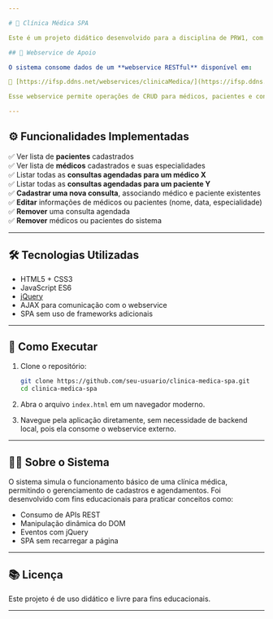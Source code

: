 ```yaml
---

# 🏥 Clínica Médica SPA

Este é um projeto didático desenvolvido para a disciplina de PRW1, com o objetivo de aplicar os conhecimentos adquiridos na criação de um sistema de **agendamento de consultas médicas** em formato **SPA (Single Page Application)**, utilizando **HTML**, **CSS**, **JavaScript** e **jQuery**.

## 🔗 Webservice de Apoio

O sistema consome dados de um **webservice RESTful** disponível em:

📍 [https://ifsp.ddns.net/webservices/clinicaMedica/](https://ifsp.ddns.net/webservices/clinicaMedica/)

Esse webservice permite operações de CRUD para médicos, pacientes e consultas.

---
```


## ⚙️ Funcionalidades Implementadas

✅ Ver lista de **pacientes** cadastrados  
✅ Ver lista de **médicos** cadastrados e suas especialidades  
✅ Listar todas as **consultas agendadas para um médico X**  
✅ Listar todas as **consultas agendadas para um paciente Y**  
✅ **Cadastrar uma nova consulta**, associando médico e paciente existentes  
✅ **Editar** informações de médicos ou pacientes (nome, data, especialidade)  
✅ **Remover** uma consulta agendada  
✅ **Remover** médicos ou pacientes do sistema

---

## 🛠 Tecnologias Utilizadas

- HTML5 + CSS3  
- JavaScript ES6  
- [jQuery](https://jquery.com/)  
- AJAX para comunicação com o webservice  
- SPA sem uso de frameworks adicionais

---

## 🚀 Como Executar

1. Clone o repositório:
   ```bash
   git clone https://github.com/seu-usuario/clinica-medica-spa.git
   cd clinica-medica-spa
   ```

2. Abra o arquivo `index.html` em um navegador moderno.

3. Navegue pela aplicação diretamente, sem necessidade de backend local, pois ela consome o webservice externo.

---

## 🧑‍⚕️ Sobre o Sistema

O sistema simula o funcionamento básico de uma clínica médica, permitindo o gerenciamento de cadastros e agendamentos. Foi desenvolvido com fins educacionais para praticar conceitos como:

- Consumo de APIs REST
- Manipulação dinâmica do DOM
- Eventos com jQuery
- SPA sem recarregar a página

---

## 📚 Licença

Este projeto é de uso didático e livre para fins educacionais.

---
